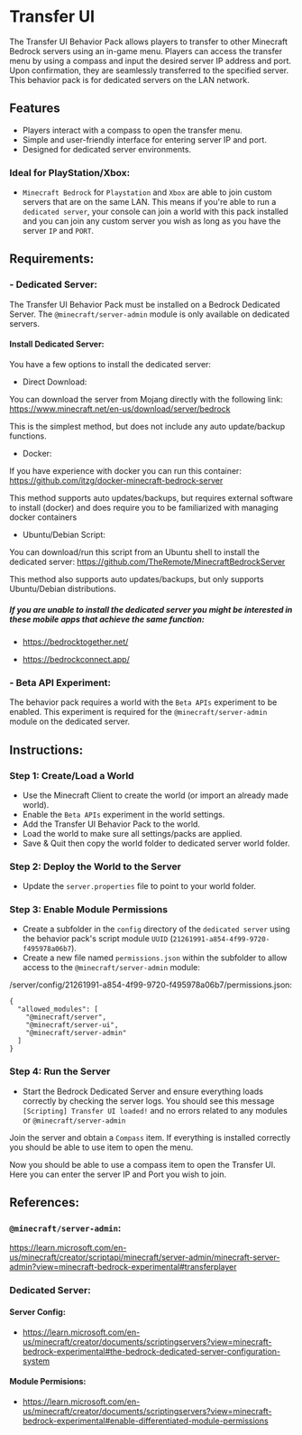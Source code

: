 # Transfer UI

The Transfer UI Behavior Pack allows players to transfer to other Minecraft Bedrock servers using an in-game menu. Players can access the transfer menu by using a compass and input the desired server IP address and port. Upon confirmation, they are seamlessly transferred to the specified server. This behavior pack is for dedicated servers on the LAN network.

## Features
- Players interact with a compass to open the transfer menu.
- Simple and user-friendly interface for entering server IP and port.
- Designed for dedicated server environments.

### Ideal for PlayStation/Xbox:
- `Minecraft Bedrock` for `Playstation` and `Xbox` are able to join custom servers that are on the same LAN. 
This means if you're able to run a `dedicated server`, your console can join a world with this pack installed and you can join any custom server you wish as long as you have the server `IP` and `PORT`.

## Requirements:

### - Dedicated Server:

The Transfer UI Behavior Pack must be installed on a Bedrock Dedicated Server.
The `@minecraft/server-admin` module is only available on dedicated servers.

#### Install Dedicated Server:

You have a few options to install the dedicated server:

- Direct Download:

You can download the server from Mojang directly with the following link: https://www.minecraft.net/en-us/download/server/bedrock

This is the simplest method, but does not include any auto update/backup functions.

- Docker:

If you have experience with docker you can run this container: https://github.com/itzg/docker-minecraft-bedrock-server

This method supports auto updates/backups, but requires external software to install (docker) and does require you to be familiarized with managing docker containers

- Ubuntu/Debian Script:

You can download/run this script from an Ubuntu shell to install the dedicated server: https://github.com/TheRemote/MinecraftBedrockServer

This method also supports auto updates/backups, but only supports Ubuntu/Debian distributions.

##### If you are unable to install the dedicated server you might be interested in these mobile apps that achieve the same function:

- https://bedrocktogether.net/

- https://bedrockconnect.app/

### - Beta API Experiment:

The behavior pack requires a world with the `Beta APIs` experiment to be enabled.
This experiment is required for the `@minecraft/server-admin` module on the dedicated server.

## Instructions:

### Step 1: Create/Load a World
- Use the Minecraft Client to create the world (or import an already made world).
- Enable the `Beta APIs` experiment in the world settings.
- Add the Transfer UI Behavior Pack to the world.
- Load the world to make sure all settings/packs are applied.
- Save & Quit then copy the world folder to dedicated server world folder.

### Step 2: Deploy the World to the Server

- Update the `server.properties` file to point to your world folder.

### Step 3: Enable Module Permissions

- Create a subfolder in the `config` directory of the `dedicated server` using the behavior pack's script module `UUID` (`21261991-a854-4f99-9720-f495978a06b7`).
- Create a new file named `permissions.json` within the subfolder to allow access to the `@minecraft/server-admin` module:

/server/config/21261991-a854-4f99-9720-f495978a06b7/permissions.json:

```
{
  "allowed_modules": [
    "@minecraft/server",
    "@minecraft/server-ui",
    "@minecraft/server-admin"
  ]
}
```
### Step 4: Run the Server

- Start the Bedrock Dedicated Server and ensure everything loads correctly by checking the server logs.
You should see this message `[Scripting] Transfer UI loaded!` and no errors related to any modules or `@minecraft/server-admin`

Join the server and obtain a `Compass` item. If everything is installed correctly you should be able to use item to open the menu.
  
Now you should be able to use a compass item to open the Transfer UI. Here you can enter the server IP and Port you wish to join.

## References:

### `@minecraft/server-admin`:

https://learn.microsoft.com/en-us/minecraft/creator/scriptapi/minecraft/server-admin/minecraft-server-admin?view=minecraft-bedrock-experimental#transferplayer

### Dedicated Server:

#### Server Config:

- https://learn.microsoft.com/en-us/minecraft/creator/documents/scriptingservers?view=minecraft-bedrock-experimental#the-bedrock-dedicated-server-configuration-system

#### Module Permisions:

- https://learn.microsoft.com/en-us/minecraft/creator/documents/scriptingservers?view=minecraft-bedrock-experimental#enable-differentiated-module-permissions